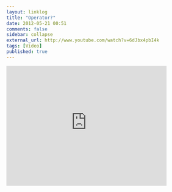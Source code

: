 ```yaml
---
layout: linklog
title: "Operator?"
date: 2012-05-21 00:51
comments: false
sidebar: collapse
external_url: http://www.youtube.com/watch?v=6dJbx4pbI4k
tags: [Video]
published: true
---
```

<div class="flex-video"><iframe width="420" height="315" src="http://www.youtube.com/embed/6dJbx4pbI4k" frameborder="0" allowfullscreen></iframe></div>